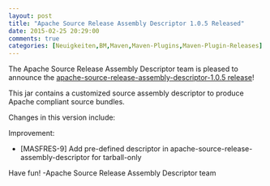 ```yaml
---
layout: post
title: "Apache Source Release Assembly Descriptor 1.0.5 Released"
date: 2015-02-25 20:29:00
comments: true
categories: [Neuigkeiten,BM,Maven,Maven-Plugins,Maven-Plugin-Releases]
---
```

The Apache Source Release Assembly Descriptor team is pleased to
announce the [apache-source-release-assembly-descriptor-1.0.5 release](http://maven.apache.org/apache-resource-bundles/)!

This jar contains a customized source assembly descriptor to produce
Apache compliant source bundles.

Changes in this version include:

Improvement:

 * [MASFRES-9] Add pre-defined descriptor in apache-source-release-assembly-descriptor for tarball-only

Have fun!
-Apache Source Release Assembly Descriptor team
